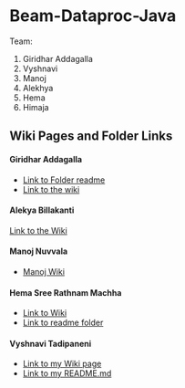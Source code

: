 # Beam-Dataproc-Java

Team:
 1. Giridhar Addagalla
 2. Vyshnavi
 3. Manoj
 4. Alekhya
 5. Hema
 6. Himaja

 ## Wiki Pages and Folder Links

 #### Giridhar Addagalla
  - [Link to Folder readme](https://github.com/vyshnavi1996/Beam-Dataproc-Java/tree/main/Giridhar)
  - [Link to the wiki](https://github.com/vyshnavi1996/Beam-Dataproc-Java/wiki/Giridhar-Addagalla)

 #### Alekya Billakanti
  [Link to the Wiki](https://github.com/vyshnavi1996/Beam-Dataproc-Java/wiki/Alekya-Billakanti)
  
 #### Manoj Nuvvala
 - [Manoj Wiki](https://github.com/vyshnavi1996/Beam-Dataproc-Java/wiki/Manoj-Nuvvala)

#### Hema Sree Rathnam Machha
 - [Link to Wiki](https://github.com/vyshnavi1996/Beam-Dataproc-Java/wiki/Hema-Sree-Rathnam-Machha)
 - [Link to readme folder](https://github.com/vyshnavi1996/Beam-Dataproc-Java/blob/main/Hema%20Sree/README.md)

#### Vyshnavi Tadipaneni
 - [Link to my Wiki page](https://github.com/vyshnavi1996/Beam-Dataproc-Java/wiki/Vyshnavi-Tadipaneni)
 - [Link to my README.md](https://github.com/vyshnavi1996/Beam-Dataproc-Java/blob/main/Vyshnavi)
